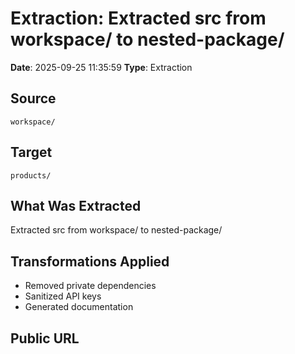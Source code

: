 # Extraction: Extracted src from workspace/ to nested-package/

**Date**: 2025-09-25 11:35:59
**Type**: Extraction

## Source
`workspace/`

## Target
`products/`

## What Was Extracted
Extracted src from workspace/ to nested-package/

## Transformations Applied
- Removed private dependencies
- Sanitized API keys
- Generated documentation

## Public URL

